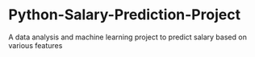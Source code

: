 # Python-Salary-Prediction-Project
A data analysis and machine learning project to predict salary based on various features
